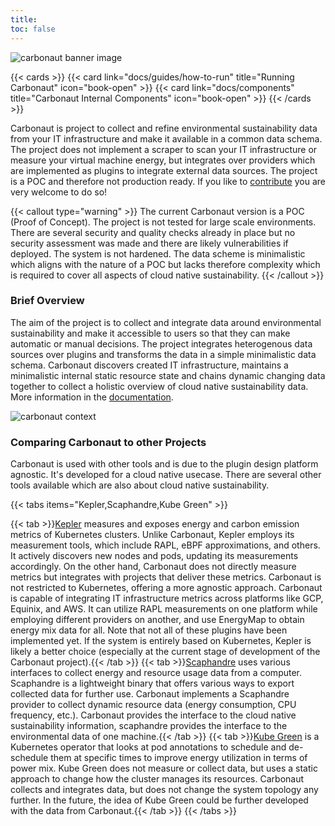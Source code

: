 ```yaml
---
title: 
toc: false
---
```


![carbonaut banner image](/carbonaut-banner.png)

{{< cards >}}
  {{< card link="docs/guides/how-to-run" title="Running Carbonaut" icon="book-open" >}}
  {{< card link="docs/components" title="Carbonaut Internal Components" icon="book-open" >}}
{{< /cards >}}

Carbonaut is project to collect and refine environmental sustainability data from your IT infrastructure and make it available in a common data schema. The project does not implement a scraper to scan your IT infrastructure or measure your virtual machine energy, but integrates over providers which are implemented as plugins to integrate external data sources. The project is a POC and therefore not production ready. If you like to [contribute](/docs/reference/contributing) you are very welcome to do so!

{{< callout type="warning" >}}
  The current Carbonaut version is a POC (Proof of Concept). The project is not tested for large scale environments. There are several security and quality checks already in place but no security assessment was made and there are likely vulnerabilities if deployed. The system is not hardened. The data scheme is minimalistic which aligns with the nature of a POC but lacks therefore complexity which is required to cover all aspects of cloud native sustainability.
{{< /callout >}}
### Brief Overview

The aim of the project is to collect and integrate data around environmental sustainability and make it accessible to users so that they can make automatic or manual decisions. The project integrates heterogenous data sources over plugins and transforms the data in a simple minimalistic data schema. Carbonaut discovers created IT infrastructure, maintains a minimalistic internal static resource state and chains dynamic changing data together to collect a holistic overview of cloud native sustainability data. More information in the [documentation](/docs/components/).

![carbonaut context](/concepts/context.drawio.png)

### Comparing Carbonaut to other Projects

Carbonaut is used with other tools and is due to the plugin design platform agnostic. It's developed for a cloud native usecase. There are several other tools available which are also about cloud native sustainability.

{{< tabs items="Kepler,Scaphandre,Kube Green" >}}

  {{< tab >}}[Kepler](https://github.com/sustainable-computing-io/kepler) measures and exposes energy and carbon emission metrics of Kubernetes clusters. Unlike Carbonaut, Kepler employs its measurement tools, which include RAPL, eBPF approximations, and others. It actively discovers new nodes and pods, updating its measurements accordingly. On the other hand, Carbonaut does not directly measure metrics but integrates with projects that deliver these metrics. Carbonaut is not restricted to Kubernetes, offering a more agnostic approach. Carbonaut is capable of integrating IT infrastructure metrics across platforms like GCP, Equinix, and AWS. It can utilize RAPL measurements on one platform while employing different providers on another, and use EnergyMap to obtain energy mix data for all. Note that not all of these plugins have been implemented yet. If the system is entirely based on Kubernetes, Kepler is likely a better choice (especially at the current stage of development of the Carbonaut project).{{< /tab >}}
  {{< tab >}}[Scaphandre](https://github.com/hubblo-org/scaphandre) uses various interfaces to collect energy and resource usage data from a computer. Scaphandre is a lightweight binary that offers various ways to export collected data for further use. Carbonaut implements a Scaphandre provider to collect dynamic resource data (energy consumption, CPU frequency, etc.). Carbonaut provides the interface to the cloud native sustainability information, scaphandre provides the interface to the environmental data of one machine.{{< /tab >}}
  {{< tab >}}[Kube Green](https://github.com/kube-green/kube-green) is a Kubernetes operator that looks at pod annotations to schedule and de-schedule them at specific times to improve energy utilization in terms of power mix. Kube Green does not measure or collect data, but uses a static approach to change how the cluster manages its resources. Carbonaut collects and integrates data, but does not change the system topology any further. In the future, the idea of Kube Green could be further developed with the data from Carbonaut.{{< /tab >}}
{{< /tabs >}}
